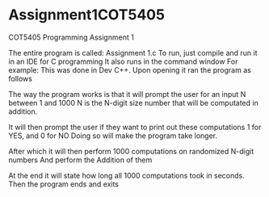 # Assignment1COT5405
COT5405 Programming Assignment 1

The entire program is called: Assignment 1.c
To run, just compile and run it in an IDE for C programming
It also runs in the command window
For example: This was done in Dev C++. Upon opening it ran the program as follows

The way the program works is that it will prompt the user for an input N between 1 and 1000
N is the N-digit size number that will be computated in addition.

It will then prompt the user if they want to print out these computations
1 for YES, and 0 for NO
Doing so will make the program take longer.

After which it will then perform 1000 computations on randomized N-digit numbers
And perform the Addition of them

At the end it will state how long all 1000 computations took in seconds.
Then the program ends and exits
